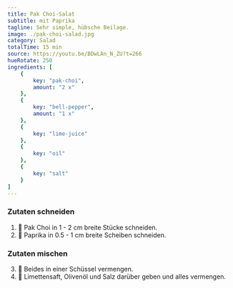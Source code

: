 ```yaml
---
title: Pak Choi-Salat
subtitle: mit Paprika
tagline: Sehr simple, hübsche Beilage.
image: ./pak-choi-salad.jpg
category: Salad
totalTime: 15 min
source: https://youtu.be/BDwLAn_N_ZU?t=266
hueRotate: 250
ingredients: [
    {
        key: "pak-choi",
        amount: "2 x"
    },
    {
        key: "bell-pepper",
        amount: "1 x"
    },
    {
        key: "lime-juice"
    },
    {
        key: "oil"
    },
    {
        key: "salt"
    }
]
---
```


### Zutaten schneiden

1. 🔪 Pak Choi in 1 - 2 cm breite Stücke schneiden.
2. 🔪 Paprika in 0.5 - 1 cm breite Scheiben schneiden.

### Zutaten mischen

3. 🥣 Beides in einer Schüssel vermengen.
4. 🧂 Limettensaft, Olivenöl und Salz darüber geben und alles vermengen.